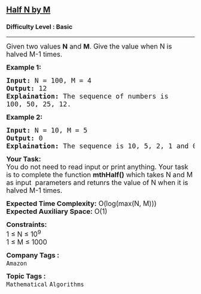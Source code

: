 <h2><a href="https://practice.geeksforgeeks.org/problems/geek-and-coffee-shop5721/1?page=6&difficulty=Basic&status=unsolved&sortBy=submissions">Half N by M</a></h2><h3>Difficulty Level : Basic</h3><hr><div class="problems_problem_content__Xm_eO" bis_skin_checked="1"><p><span style="font-size:18px">Given two values <strong>N</strong> and <strong>M</strong>. Give the value when N is halved M-1 times.</span></p>

<p><strong><span style="font-size:18px">Example&nbsp;1:</span></strong></p>

<pre><span style="font-size:18px"><strong>Input:</strong> N = 100, M = 4
<strong>Output:</strong> 12
<strong>Explaination:</strong> The sequence of numbers is 
100, 50, 25, 12.</span></pre>

<p><strong><span style="font-size:18px">Example 2:</span></strong></p>

<pre><span style="font-size:18px"><strong>Input:</strong> N = 10, M = 5
<strong>Output:</strong> 0
<strong>Explaination:</strong> The sequence is 10, 5, 2, 1 and 0.</span></pre>

<p><span style="font-size:18px"><strong>Your Task:</strong><br>
You do not need to read input or print anything. Your task is to complete the function <strong>mthHalf()</strong> which takes N and M as input&nbsp; parameters and retunrs the value of N when it is halved M-1 times.</span></p>

<p><span style="font-size:18px"><strong>Expected Time Complexity:</strong> O(log(max(N, M)))<br>
<strong>Expected Auxiliary Space:</strong> O(1)</span></p>

<p><span style="font-size:18px"><strong>Constraints:</strong><br>
1 ≤ N ≤ 10<sup>9</sup><br>
1 ≤&nbsp;M ≤ 1000</span></p>
</div><p><span style=font-size:18px><strong>Company Tags : </strong><br><code>Amazon</code>&nbsp;<br><p><span style=font-size:18px><strong>Topic Tags : </strong><br><code>Mathematical</code>&nbsp;<code>Algorithms</code>&nbsp;